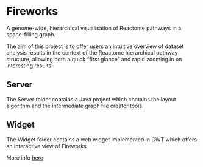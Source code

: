 # Fireworks
A genome-wide, hierarchical visualisation of Reactome pathways in a space-filling graph.

The aim of this project is to offer users an intuitive overview of dataset analysis results in the context of the Reactome hierarchical pathway structure, allowing both a quick “first glance” and rapid zooming in on interesting results. 

## Server
The Server folder contains a Java project which contains the layout algorithm and the intermediate graph file creator tools.

## Widget
The Widget folder contains a web widget implemented in GWT which offers an interactive view of Fireworks.

More info [here](/reactome/Fireworks/tree/master/Widget)
